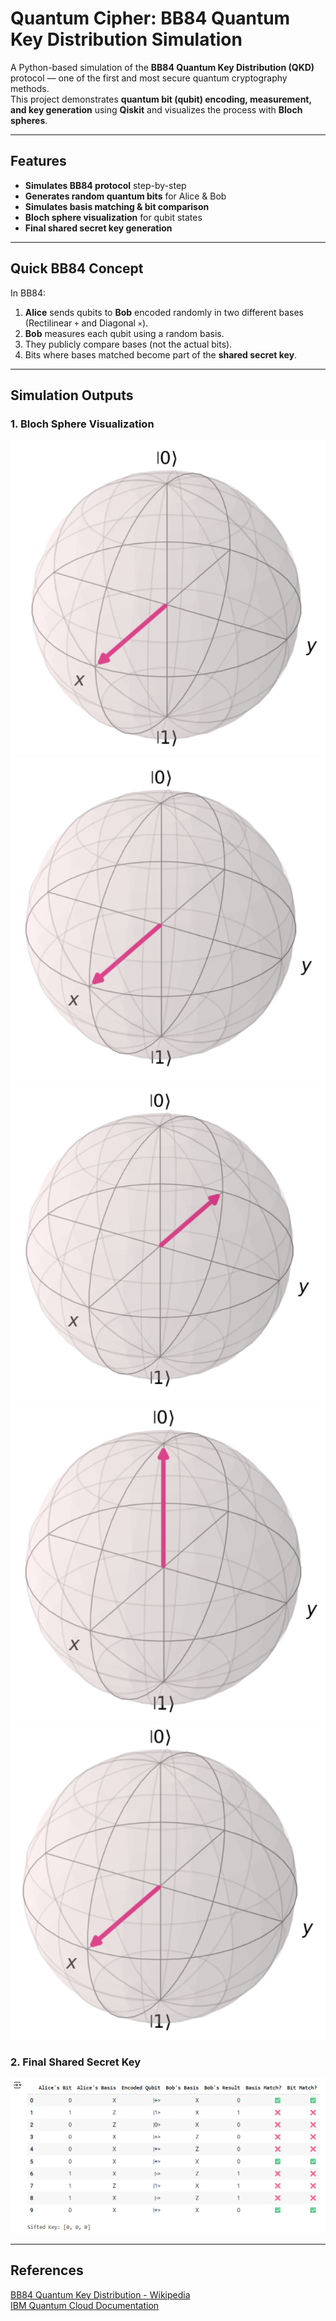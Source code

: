# Quantum Cipher: BB84 Quantum Key Distribution Simulation

A Python-based simulation of the **BB84 Quantum Key Distribution (QKD)** protocol — one of the first and most secure quantum cryptography methods.  
This project demonstrates **quantum bit (qubit) encoding, measurement, and key generation** using **Qiskit** and visualizes the process with **Bloch spheres**.

---

##  Features
-  **Simulates BB84 protocol** step-by-step  
-  **Generates random quantum bits** for Alice & Bob  
-  **Simulates basis matching & bit comparison**  
-  **Bloch sphere visualization** for qubit states  
-  **Final shared secret key generation**  

---

## Quick BB84 Concept
In BB84:
1. **Alice** sends qubits to **Bob** encoded randomly in two different bases (Rectilinear `+` and Diagonal `×`).
2. **Bob** measures each qubit using a random basis.
3. They publicly compare bases (not the actual bits).
4. Bits where bases matched become part of the **shared secret key**.

---


## Simulation Outputs

### 1. Bloch Sphere Visualization
![BS1 Output](qc_images/bs1%20output.png)
![BS2 Output](qc_images/bs2%20output.png)
![BS3 Output](qc_images/bs3%20output.png)
![BS5 Output](qc_images/bs5%20output.png)
![BS6 Output](qc_images/bs6%20output.png)


### 2. Final Shared Secret Key
![SS Output](qc_images/ss%20output.png)

---

## References

 [BB84 Quantum Key Distribution - Wikipedia](https://en.wikipedia.org/wiki/BB84)  
 [IBM Quantum Cloud Documentation](https://quantum.cloud.ibm.com/docs/en/)

